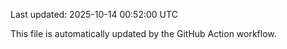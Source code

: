 Last updated: 2025-10-14 00:52:00 UTC

This file is automatically updated by the GitHub Action workflow.
